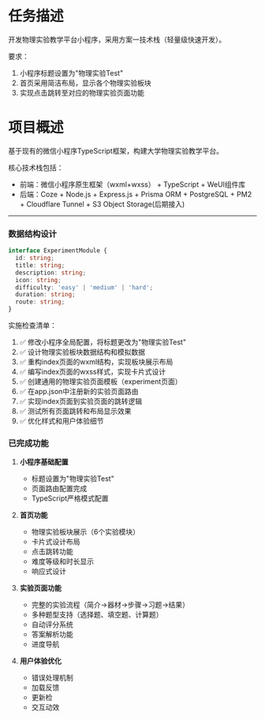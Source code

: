 # 任务描述
开发物理实验教学平台小程序，采用方案一技术栈（轻量级快速开发）。

要求：
1. 小程序标题设置为"物理实验Test"
2. 首页采用简洁布局，显示各个物理实验板块
3. 实现点击跳转至对应的物理实验页面功能

# 项目概述
基于现有的微信小程序TypeScript框架，构建大学物理实验教学平台。

核心技术栈包括：
- 前端：微信小程序原生框架（wxml+wxss） + TypeScript + WeUI组件库
- 后端：Coze + Node.js + Express.js + Prisma ORM + PostgreSQL + PM2 + Cloudflare Tunnel + S3 Object Storage(后期接入)
 
---

### 数据结构设计
```typescript
interface ExperimentModule {
  id: string;
  title: string;
  description: string;
  icon: string;
  difficulty: 'easy' | 'medium' | 'hard';
  duration: string;
  route: string;
}
```

实施检查清单：
1. ✅ 修改小程序全局配置，将标题更改为"物理实验Test"
2. ✅ 设计物理实验板块数据结构和模拟数据
3. ✅ 重构index页面的wxml结构，实现板块展示布局
4. ✅ 编写index页面的wxss样式，实现卡片式设计
5. ✅ 创建通用的物理实验页面模板（experiment页面）
6. ✅ 在app.json中注册新的实验页面路由
7. ✅ 实现index页面到实验页面的跳转逻辑
8. ✅ 测试所有页面跳转和布局显示效果
9. ✅ 优化样式和用户体验细节


### 已完成功能
1. **小程序基础配置**
   - 标题设置为"物理实验Test" 
   - 页面路由配置完成
   - TypeScript严格模式配置

2. **首页功能**
   - 物理实验板块展示（6个实验模块）
   - 卡片式设计布局
   - 点击跳转功能
   - 难度等级和时长显示
   - 响应式设计

3. **实验页面功能**
   - 完整的实验流程（简介→器材→步骤→习题→结果）
   - 多种题型支持（选择题、填空题、计算题）
   - 自动评分系统
   - 答案解析功能
   - 进度导航

4. **用户体验优化**
   - 错误处理机制
   - 加载反馈
   - 更新检
   - 交互动效

